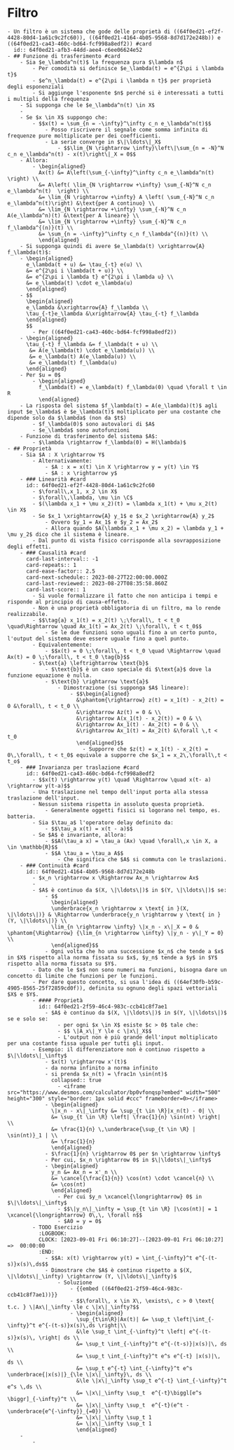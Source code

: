 # Filtro
	- Un filtro è un sistema che gode delle proprietà di ((64f0ed21-ef2f-4428-80d4-1a61c9c2fc60)), ((64f0ed21-4164-4b05-9568-8d7d172e248b)) e ((64f0ed21-ca43-460c-bd64-fcf998a8edf2)) #card
	  id:: 64f0ed21-afb3-44dd-aee4-c6ee06624e52
	- ## Funzione di trasferimento #card
		- Sia $e_\lambda^n(t)$ la frequenza pura $\lambda n$
			- Per comodità si definisce $e_\lambda(t) = e^{2\pi i \lambda t}$
			- $e^n_\lambda(t) = e^{2\pi i \lambda n t}$ per proprietà degli esponenziali
			- Si aggiunge l'esponente $n$ perché si è interessati a tutti i multipli della frequenza
		- Si supponga che le $e_\lambda^n(t) \in X$
		-
		- Se $x \in X$ suppongo che:
			- $$x(t) = \sum_{n = -\infty}^\infty c_n e_\lambda^n(t)$$
				- Posso riscrivere il segnale come somma infinita di frequenze pure moltiplicate per dei coefficienti.
				- La serie converge in $\|\ldots\|_X$
					- $$\lim_{N \rightarrow \infty}\left\|\sum_{n = -N}^N c_n e_\lambda^n(t) - x(t)\right\|_X = 0$$
		- Allora:
			- \begin{aligned}
			  Ax(t) &= A\left(\sum_{-\infty}^\infty c_n e_\lambda^n(t) \right) \\
			  &= A\left( \lim_{N \rightarrow +\infty} \sum_{-N}^N c_n e_\lambda^n(t)  \right) \\
			  &= \lim_{N \rightarrow +\infty} A \left( \sum_{-N}^N c_n e_\lambda^n(t)\right) &\text{per A continuo} \\
			  &= \lim_{N \rightarrow +\infty} \sum_{-N}^N c_n A(e_\lambda^n)(t) &\text{per A lineare} \\
			  &= \lim_{N \rightarrow +\infty} \sum_{-N}^N c_n f_\lambda^{(n)}(t) \\
			  &= \sum_{n = -\infty}^\infty c_n f_\lambda^{(n)}(t) \\
			  \end{aligned}
		- Si supponga quindi di avere $e_\lambda(t) \xrightarrow{A} f_\lambda(t)$:
		- \begin{aligned}
		  e_\lambda(t + u) &= \tau_{-t} e(u) \\
		  &= e^{2\pi i \lambda(t + u)} \\
		  &= e^{2\pi i \lambda t} e^{2\pi i \lambda u} \\
		  &= e_\lambda(t) \cdot e_\lambda(u)
		  \end{aligned}
		- $$
		  \begin{aligned}
		  e_\lambda &\xrightarrow{A} f_\lambda \\
		  \tau_{-t}e_\lambda &\xrightarrow{A} \tau_{-t} f_\lambda
		  \end{aligned}
		  $$
			- Per ((64f0ed21-ca43-460c-bd64-fcf998a8edf2))
		- \begin{aligned}
		  \tau_{-t} f_\lambda &= f_\lambda(t + u) \\
		   &= A(e_\lambda(t) \cdot e_\lambda(u)) \\
		   &= e_\lambda(t) A(e_\lambda(u)) \\
		   &= e_\lambda(t) f_\lambda(u)
		  \end{aligned}
		- Per $u = 0$
			- \begin{aligned}
			  f_\lambda(t) = e_\lambda(t) f_\lambda(0) \quad \forall t \in R
			  \end{aligned}
		- La risposta del sistema $f_\lambda(t) = A(e_\lambda)(t)$ agli input $e_\lambda$ è $e_\lambda(t)$ moltiplicato per una costante che dipende solo da $\lambda$ (non da $t$)
			- $f_\lambda(0)$ sono autovalori di $A$
			- $e_\lambda$ sono autofunzioni
		- Funzione di trasferimento del sistema $A$:
			- $\lambda \rightarrow f_\lambda(0) = H(\lambda)$
	- ## Proprietà
		- Sia $A : X \rightarrow Y$
			- Alternativamente:
				- $A : x = x(t) \in X \rightarrow y = y(t) \in Y$
				- $A : x \rightarrow y$
		- ### Linearità #card
		  id:: 64f0ed21-ef2f-4428-80d4-1a61c9c2fc60
			- $\forall\,x_1, x_2 \in X$
			- $\forall\,\lambda, \mu \in \C$
			- $(\lambda x_1 + \mu x_2)(t) = \lambda x_1(t) + \mu x_2(t) \in X$
			- Se $x_1 \xrightarrow{A} y_1$ e $x_2 \xrightarrow{A} y_2$
				- Ovvero $y_1 = Ax_1$ e $y_2 = Ax_2$
				- Allora quando $A(\lambda x_1 + \mu x_2) = \lambda y_1 + \mu y_2$ dico che il sistema è lineare.
			- Dal punto di vista fisico corrisponde alla sovrapposizione degli effetti.
		- ### Causalità #card
		  card-last-interval:: -1
		  card-repeats:: 1
		  card-ease-factor:: 2.5
		  card-next-schedule:: 2023-08-27T22:00:00.000Z
		  card-last-reviewed:: 2023-08-27T08:35:58.860Z
		  card-last-score:: 1
			- Si vuole formalizzare il fatto che non anticipa i tempi e risponde al principio di causa-effetto.
			- Non è una proprietà obbligatoria di un filtro, ma lo rende realizzabile.
			- $$\tag{a} x_1(t) = x_2(t) \;\forall\, t < t_0 \quad\Rightarrow \quad Ax_1(t) = Ax_2(t) \;\forall\, t < t_0$$
				- Se le due funzioni sono uguali fino a un certo punto, l'output del sistema deve essere uguale fino a quel punto.
			- Equivalentemente:
				- $$x(t) = 0 \;\forall\, t < t_0 \quad \Rightarrow \quad Ax(t) = 0 \;\forall\, t < t_0 \tag{b}$$
			- $\text{a} \leftrightarrow \text{b}$
				- $\text{b}$ è un caso speciale di $\text{a}$ dove la funzione equazione è nulla.
				- $\text{b} \rightarrow \text{a}$
					- Dimostrazione (si supponga $A$ lineare):
						- $$\begin{aligned}
						  &\phantom{\rightarrow} z(t) = x_1(t) - x_2(t) = 0 &\forall\, t < t_0 \\
						  &\rightarrow Az(t) = 0 & \\
						  &\rightarrow A(x_1(t) - x_2(t)) = 0 & \\
						  &\rightarrow Ax_1(t) - Ax_2(t) = 0 & \\
						  &\rightarrow Ax_1(t) = Ax_2(t) &\forall \,t < t_0
						  \end{aligned}$$
							- Supporre che $z(t) = x_1(t) - x_2(t) = 0\,\forall\, t < t_0$ equivale a supporre che $x_1 = x_2\,\forall\,t < t_o$
		- ### Invarianza per traslazione #card
		  id:: 64f0ed21-ca43-460c-bd64-fcf998a8edf2
			- $$x(t) \rightarrow y(t) \quad \Rightarrow \quad x(t- a) \rightarrow y(t-a)$$
			- Una traslazione nel tempo dell'input porta alla stessa traslazione dell'input.
			- Nessun sistema rispetta in assoluto questa proprietà.
				- Generalmente oggetti fisici si logorano nel tempo, es. batteria.
			- Sia $\tau_a$ l'operatore delay definito da:
				- $$\tau_a x(t) = x(t - a)$$
			- Se $A$ è invariante, allora:
				- $$A(\tau_a x) = \tau_a (Ax) \quad \forall\,x \in X, a \in \mathbb{R}$$
				- $$A \tau_a = \tau_a A$$
					- Che significa che $A$ si commuta con le traslazioni.
		- ### Continuità #card
		  id:: 64f0ed21-4164-4b05-9568-8d7d172e248b
			- $x_n \rightarrow x \Rightarrow Ax_n \rightarrow Ax$
			-
			- $A$ è continuo da $(X, \|\ldots\|)$ in $(Y, \|\ldots\|)$ se:
				- $$
				  \begin{aligned}
				  \underbrace{x_n \rightarrow x \text{ in }(X, \|\ldots\|)} & \Rightarrow \underbrace{y_n \rightarrow y \text{ in }(Y, \|\ldots\|)} \\
				  \lim_{n \rightarrow \infty} \|x_n - x\|_X = 0 & \phantom{\Rightarrow} {\lim_{n \rightarrow \infty} \|y_n - y\|_Y = 0} \\
				  \end{aligned}$$
				- Ogni volta che ho una successione $x_n$ che tende a $x$ in $X$ rispetto alla norma fissata su $x$, $y_n$ tende a $y$ in $Y$ rispetto alla norma fissata su $Y$.
			- Dato che le $x$ non sono numeri ma funzioni, bisogna dare un concetto di limite che funzioni per le funzioni.
			- Per dare questo concetto, si usa l'idea di ((64ef30fb-b59c-4905-8565-25f72859cd0f)), definita su ognuno degli spazi vettoriali $X$ e $Y$.
			- #### Proprietà
			  id:: 64f0ed21-2f59-46c4-983c-ccb41c8f7ae1
				- $A$ è continuo da $(X, \|\ldots\|)$ in $(Y, \|\ldots\|)$ se e solo se:
					- per ogni $x \in X$ esiste $c > 0$ tale che:
					- $$ \|A_x\|_Y \le c \|x\|_X$$
					- L'output non è più grande dell'input moltiplicato per una costante fissa uguale per tutti gli input.
			- Esempio: il differenziatore non è continuo rispetto a $\|\ldots\|_\infty$
				- $x(t) \rightarrow x'(t)$
				- da norma infinito a norma infinito
				- si prenda $x_n(t) = \frac1n \sin(nt)$
				  collapsed:: true
					- <iframe src="https://www.desmos.com/calculator/bp0vfonqsp?embed" width="500" height="300" style="border: 1px solid #ccc" frameborder=0></iframe>
				- \begin{aligned}
				  \|x_n - x\|_\infty &= \sup_{t \in \R}|x_n(t) - 0| \\
				  &= \sup_{t \in \R} \left| \frac{1}{n} \sin(nt) \right| \\
				  &= \frac{1}{n} \,\underbrace{\sup_{t \in \R} | \sin(nt)}_1 | \\
				  &= \frac{1}{n}
				  \end{aligned}
				- $\frac{1}{n} \rightarrow 0$ per $n \rightarrow \infty$
				- Per cui, $x_n \rightarrow 0$ in $\|\ldots\|_\infty$
				- \begin{aligned}
				  y_n &= Ax_n = x'_n \\
				  &= \cancel{\frac{1}{n}} \cos(nt) \cdot \cancel{n} \\
				  &= \cos(nt)
				  \end{aligned}
					- Per cui $y_n \xcancel{\longrightarrow} 0$ in $\|\ldots\|_\infty$
					- $$\|y_n\|_\infty = \sup_{t \in \R} |\cos(nt)| = 1 \xcancel{\longrightarrow} 0\,\, \forall n$$
					- $A0 = y = 0$
			- TODO Esercizio
			  :LOGBOOK:
			  CLOCK: [2023-09-01 Fri 06:10:27]--[2023-09-01 Fri 06:10:27] =>  00:00:00
			  :END:
				- $$A: x(t) \rightarrow y(t) = \int_{-\infty}^t e^{-(t-s)}x(s)\,ds$$
				- Dimostrare che $A$ è continuo rispetto a $(X, \|\ldots\|_\infty) \rightarrow (Y, \|\ldots\|_\infty)$
					- Soluzione
						- {{embed ((64f0ed21-2f59-46c4-983c-ccb41c8f7ae1))}}
						- $$\forall\, x \in X\, \exists\, c > 0 \text{ t.c. } \|Ax\|_\infty \le c \|x\|_\infty?$$
						- \begin{aligned}
						  \sup_{t\in\R}|Ax(t)| &= \sup_t \left|\int_{-\infty}^t e^{-(t-s)}x(s)\,ds \right|\\
						  &\le \sup_t \int_{-\infty}^t \left| e^{-(t-s)}x(s)\, \right| ds \\
						  &= \sup_t \int_{-\infty}^t e^{-(t-s)}|x(s)|\, ds \\
						  &= \sup_t \int_{-\infty}^t e^s e^{-t} |x(s)|\, ds \\
						  &= \sup_t e^{-t} \int_{-\infty}^t e^s \underbrace{|x(s)|}_{\le \|x\|_\infty}\, ds \\
						  &\le \|x\|_\infty \sup_t e^{-t} \int_{-\infty}^t e^s \,ds \\
						  &= \|x\|_\infty \sup_t  e^{-t}\biggl[e^s \biggr]_{-\infty}^t \\
						  &= \|x\|_\infty \sup_t  e^{-t}(e^t - \underbrace{e^{-\infty}}_{=0}) \\
						  &= \|x\|_\infty \sup_t 1
						  &= \|x\|_\infty \sup_t 1
						  \end{aligned}
		-
			-